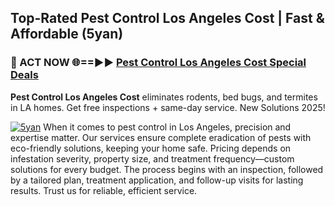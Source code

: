 ## Top-Rated Pest Control Los Angeles Cost | Fast & Affordable (5yan)

<h3>🐜 ACT NOW 🌐==►► <a href="https://tinyurl.com/yc7vsfwc" rel="nofollow">Pest Control Los Angeles Cost Special Deals</a></h3>

**Pest Control Los Angeles Cost** eliminates rodents, bed bugs, and termites in LA homes. Get free inspections + same-day service. New Solutions 2025!

[![5yan](https://i.imgur.com/1VzRXn8.jpeg)](https://tinyurl.com/yc7vsfwc)
When it comes to pest control in Los Angeles, precision and expertise matter. Our services ensure complete eradication of pests with eco-friendly solutions, keeping your home safe. Pricing depends on infestation severity, property size, and treatment frequency—custom solutions for every budget. The process begins with an inspection, followed by a tailored plan, treatment application, and follow-up visits for lasting results. Trust us for reliable, efficient service.